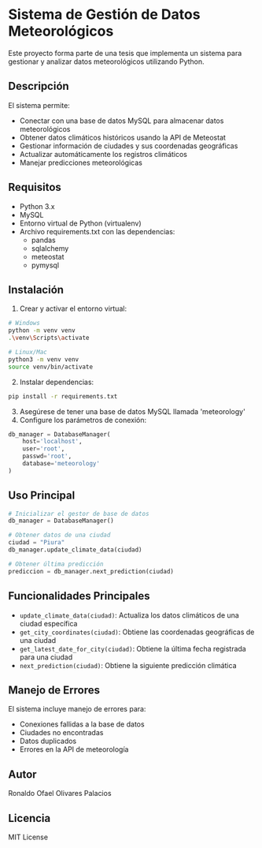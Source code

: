 # Sistema de Gestión de Datos Meteorológicos

Este proyecto forma parte de una tesis que implementa un sistema para gestionar y analizar datos meteorológicos utilizando Python.

## Descripción

El sistema permite:
- Conectar con una base de datos MySQL para almacenar datos meteorológicos
- Obtener datos climáticos históricos usando la API de Meteostat
- Gestionar información de ciudades y sus coordenadas geográficas
- Actualizar automáticamente los registros climáticos
- Manejar predicciones meteorológicas

## Requisitos

- Python 3.x
- MySQL
- Entorno virtual de Python (virtualenv)
- Archivo requirements.txt con las dependencias:
  - pandas
  - sqlalchemy
  - meteostat
  - pymysql

## Instalación

1. Crear y activar el entorno virtual:
```bash
# Windows
python -m venv venv
.\venv\Scripts\activate

# Linux/Mac
python3 -m venv venv
source venv/bin/activate
```

2. Instalar dependencias:
```bash
pip install -r requirements.txt
```

3. Asegúrese de tener una base de datos MySQL llamada 'meteorology'
2. Configure los parámetros de conexión:
```python
db_manager = DatabaseManager(
    host='localhost',
    user='root',
    passwd='root',
    database='meteorology'
)
```

## Uso Principal

```python
# Inicializar el gestor de base de datos
db_manager = DatabaseManager()

# Obtener datos de una ciudad
ciudad = "Piura"
db_manager.update_climate_data(ciudad)

# Obtener última predicción
prediccion = db_manager.next_prediction(ciudad)
```

## Funcionalidades Principales

- `update_climate_data(ciudad)`: Actualiza los datos climáticos de una ciudad específica
- `get_city_coordinates(ciudad)`: Obtiene las coordenadas geográficas de una ciudad
- `get_latest_date_for_city(ciudad)`: Obtiene la última fecha registrada para una ciudad
- `next_prediction(ciudad)`: Obtiene la siguiente predicción climática

## Manejo de Errores

El sistema incluye manejo de errores para:
- Conexiones fallidas a la base de datos
- Ciudades no encontradas
- Datos duplicados
- Errores en la API de meteorología

## Autor

Ronaldo Ofael Olivares Palacios

## Licencia

MIT License
